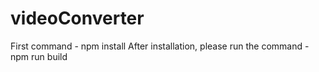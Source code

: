 # videoConverter

First command - npm install
After installation, please run the command - npm run build
